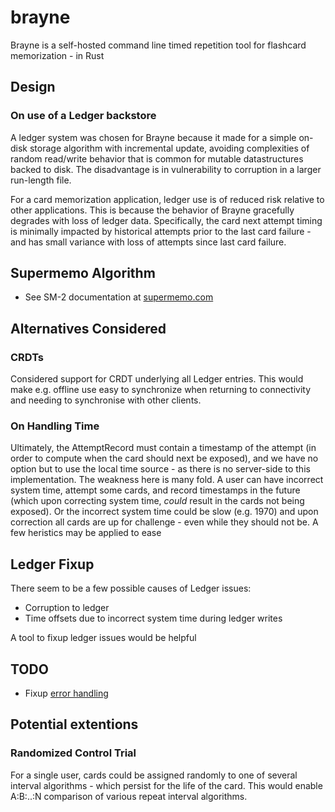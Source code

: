 # brayne
Brayne is a self-hosted command line timed repetition tool for flashcard memorization - in Rust

## Design

### On use of a Ledger backstore

A ledger system was chosen for Brayne because it made for a simple on-disk storage algorithm with incremental update, avoiding complexities of random read/write behavior that is common for mutable datastructures backed to disk.  The disadvantage is in vulnerability to corruption in a larger run-length file.

For a card memorization application, ledger use is of reduced risk relative to other applications.  This is because the behavior of Brayne gracefully degrades with loss of ledger data.  Specifically, the card next attempt timing is minimally impacted by historical attempts prior to the last card failure - and has small variance with loss of attempts since last card failure.

## Supermemo Algorithm

* See SM-2 documentation at [supermemo.com](https://www.supermemo.com/english/ol/sm2.htm)

## Alternatives Considered

### CRDTs

Considered support for CRDT underlying all Ledger entries.  This would make e.g. offline use easy to synchronize when returning to connectivity and needing to synchronise with other clients.

### On Handling Time

Ultimately, the AttemptRecord must contain a timestamp of the attempt (in order to compute when the card should next be exposed), and we have no option but to use the local time source - as there is no server-side to this implementation.  The weakness here is many fold.  A user can have incorrect system time, attempt some cards, and record timestamps in the future (which upon correcting system time, *could* result in the cards not being exposed).  Or the incorrect system time could be slow (e.g. 1970) and upon correction all cards are up for challenge - even while they should not be.  A few heristics may be applied to ease

## Ledger Fixup

There seem to be a few possible causes of Ledger issues:

* Corruption to ledger
* Time offsets due to incorrect system time during ledger writes

A tool to fixup ledger issues would be helpful

## TODO

* Fixup [error handling](https://doc.rust-lang.org/book/first-edition/error-handling.html)

## Potential extentions

### Randomized Control Trial

For a single user, cards could be assigned randomly to one of several interval algorithms - which persist for the life of the card.  This would enable A:B:..:N comparison of various repeat interval algorithms.

